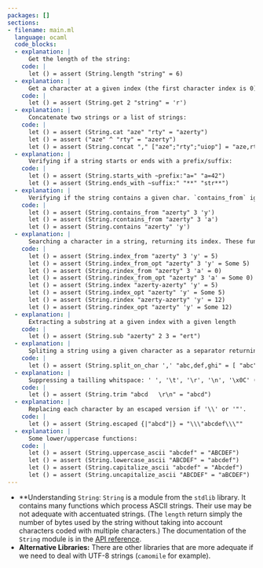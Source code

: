 ```yaml
---
packages: []
sections:
- filename: main.ml
  language: ocaml
  code_blocks:
  - explanation: |
      Get the length of the string:
    code: |
      let () = assert (String.length "string" = 6)
  - explanation: |
      Get a character at a given index (the first character index is 0):
    code: |
      let () = assert (String.get 2 "string" = 'r')
  - explanation: |
      Concatenate two strings or a list of strings:
    code: |
      let () = assert (String.cat "aze" "rty" = "azerty")
      let () = assert ("aze" ^ "rty" = "azerty")
      let () = assert (String.concat "," ["aze";"rty";"uiop"] = "aze,rty,uiop"])
  - explanation: |
      Verifying if a string starts or ends with a prefix/suffix:
    code: |
      let () = assert (String.starts_with ~prefix:"a=" "a=42")
      let () = assert (String.ends_with ~suffix:" "**" "str**")
  - explanation: |
      Verifying if the string contains a given char. `contains_from` ignore characters before a given index. `rcontains_from` ignore characters after the given index. (The character pointed by the index is always considered).
    code: |
      let () = assert (String.contains_from "azerty" 3 'y')
      let () = assert (String.rcontains_from "azerty" 3 'a')
      let () = assert (String.contains "azerty" 'y')
  - explanation: |
      Searching a character in a string, returning its index. These functions are similar to the previous ones. The `_opt` versions return `None` if the character is not found, and `Some index` if it exists. The other functions raise a `Not_found` if no characters are found. The `r` functions search backward from the index (or the end with `rindex`).
    code: |
      let () = assert (String.index_from "azerty" 3 'y' = 5)
      let () = assert (String.index_from_opt "azerty" 3 'y' = Some 5)
      let () = assert (String.rindex_from "azerty" 3 'a' = 0)
      let () = assert (String.rindex_from_opt "azerty" 3 'a' = Some 0)
      let () = assert (String.index "azerty-azerty" 'y' = 5)
      let () = assert (String.index_opt "azerty" 'y' = Some 5)
      let () = assert (String.rindex "azerty-azerty" 'y' = 12)
      let () = assert (String.rindex_opt "azerty" 'y' = Some 12)
  - explanation: |
      Extracting a substring at a given index with a given length
    code: |
      let () = assert (String.sub "azerty" 2 3 = "ert")
  - explanation: |
      Spliting a string using a given character as a separator returning a list of substrings:
    code: |
      let () = assert (String.split_on_char ',' "abc,def,ghi" = [ "abc"; "def"; "ghi"])
  - explanation: |
      Suppressing a tailling whitspace: ' ', '\t', '\r', '\n', '\x0C' (form-feed)
    code: |
      let () = assert (String.trim "abcd   \r\n" = "abcd")
  - explanation: |
      Replacing each character by an escaped version if '\\' or '"'.
    code: |
      let () = assert (String.escaped {|"abcd"|} = "\\\"abcdef\\\""
  - explanation: |
      Some lower/uppercase functions:
    code: |
      let () = assert (String.uppercase_ascii "abcdef" = "ABCDEF")
      let () = assert (String.lowercase_ascii "ABCDEF" = "abcdef")
      let () = assert (String.capitalize_ascii "abcdef" = "Abcdef")
      let () = assert (String.uncapitalize_ascii "ABCDEF" = "aBCDEF")
---
```


- **Understanding `String`: `String` is a module from the `stdlib` library. It contains many functions which process ASCII strings. Their use may be not adequate with accentuated strings. (The `length` return simply the number of bytes used by the string without taking into account characters coded with multiple characters.) The documentation of the `String` module is in the [API reference](https://v2.ocaml.org/api/Stdlib.String.html).
- **Alternative Libraries:** There are other libraries that are more adequate if we need to deal with UTF-8 strings (`camomile` for example).
